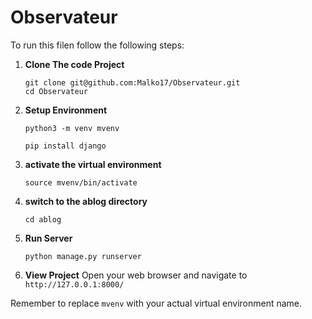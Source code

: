 # Observateur

To run this filen follow the following steps:

1. **Clone The code Project**
   ```
   git clone git@github.com:Malko17/Observateur.git
   cd Observateur
   ```
   
2. **Setup Environment**
   ```
   python3 -m venv mvenv

   pip install django
   ```

3. **activate the virtual environment**
   ```
   source mvenv/bin/activate
   ```
4. **switch to the ablog directory**
   ```
   cd ablog
   ```
5. **Run Server**
   ```
   python manage.py runserver
   ```

6. **View Project**
   Open your web browser and navigate to `http://127.0.0.1:8000/`

Remember to replace `mvenv` with your actual virtual environment name.

